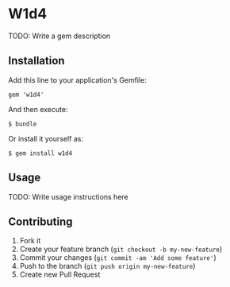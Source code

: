 # W1d4

TODO: Write a gem description

## Installation

Add this line to your application's Gemfile:

    gem 'w1d4'

And then execute:

    $ bundle

Or install it yourself as:

    $ gem install w1d4

## Usage

TODO: Write usage instructions here

## Contributing

1. Fork it
2. Create your feature branch (`git checkout -b my-new-feature`)
3. Commit your changes (`git commit -am 'Add some feature'`)
4. Push to the branch (`git push origin my-new-feature`)
5. Create new Pull Request
